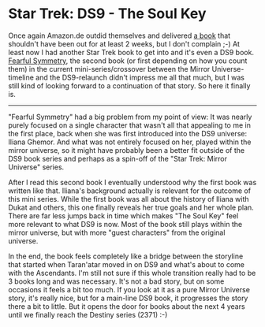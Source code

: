 # Star Trek: DS9 - The Soul Key

Once again Amazon.de outdid themselves and delivered [a book](http://www.amazon.de/Star-Trek-Space-Unnumbered-Paperback/dp/1439107920/ref=sr_1_1?ie=UTF8&s=books-intl-de&qid=1251920607&sr=8-1) that shouldn't have been out for at least 2 weeks, but I don't complain ;-) At least now I had another Star Trek book to get into and it's even a DS9 book. [Fearful Symmetry](http://www.amazon.de/Fearful-Symmetry-Space-Unnumbered-Paperback/dp/141656781X/ref=sr_1_1?ie=UTF8&s=books-intl-de&qid=1251920653&sr=1-1), the second book (or first depending on how you count them) in the current mini-series/crossover between the Mirror Universe-timeline and the DS9-relaunch didn't impress me all that much, but I was still kind of looking forward to a continuation of that story. So here it finally is.

-------------------------------

"Fearful Symmetry" had a big problem from my point of view: It was nearly purely focused on a single character that wasn't all that appealing to me in the first place, back when she was first introduced into the DS9 universe: Iliana Ghemor. And what was not entirely focused on her, played within the mirror universe, so it might have probably been a better fit outside of the DS9 book series and perhaps as a spin-off of the "Star Trek: Mirror Universe" series.

After I read this second book I eventually understood why the first book was written like that. Iliana's background actually is relevant for the outcome of this mini series. While the first book was all about the history of Iliana with Dukat and others, this one finally reveals her true goals and her whole plan. There are far less jumps back in time which makes "The Soul Key" feel more relevant to what DS9 is now. Most of the book still plays within the mirror universe, but with more "guest characters" from the original universe.

In the end, the book feels completely like a bridge between the storyline that started when Taran'atar moved in on DS9 and what's about to come with the Ascendants. I'm still not sure if this whole transition really had to be 3 books long and was necessary. It's not a bad story, but on some occasions it feels a bit too much. If you look at it as a pure Mirror Universe story, it's really nice, but for a main-line DS9 book, it progresses the story there a bit to little. But it opens the door for books about the next 4 years until we finally reach the Destiny series (2371) :-)